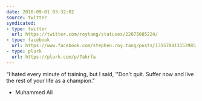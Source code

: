 ```yaml
---
date: 2010-09-01 03:32:02
source: twitter
syndicated:
- type: twitter
  url: https://twitter.com/roytang/statuses/22675085224/
- type: facebook
  url: https://www.facebook.com/stephen.roy.tang/posts/135578413153985
- type: plurk
  url: https://plurk.com/p/7akrfa
---
```


“I hated every minute of training, but I said, ''Don't quit. Suffer now and live the rest of your life as a champion."

- Muhammed Ali